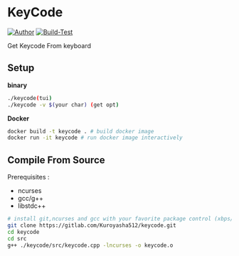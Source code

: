 # **KeyCode**
[![Author](https://img.shields.io/badge/author-aerphanas-red.svg)](https://github.com/aerphanas)
[![Build-Test](https://github.com/aerphanas/keycode/actions/workflows/action.yml/badge.svg)](https://github.com/aerphanas/keycode/actions/workflows/action.yml)

Get Keycode From keyboard
## **Setup**
**binary**
```sh
./keycode(tui)
./keycode -v $(your char) (get opt)
```

**Docker**
```sh
docker build -t keycode . # build docker image
docker run -it keycode # run docker image interactively
```

## **Compile From Source**

Prerequisites :
- ncurses
- gcc/g++
- libstdc++
```sh
# install git,ncurses and gcc with your favorite package control (xbps/apt/aptget/etc)
git clone https://gitlab.com/Kuroyasha512/keycode.git
cd keycode
cd src
g++ ./keycode/src/keycode.cpp -lncurses -o keycode.o
```
